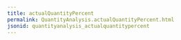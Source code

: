 ```yaml
---
title: actualQuantityPercent
permalink: QuantityAnalysis.actualQuantityPercent.html
jsonid: quantityanalysis_actualquantitypercent
---
```

